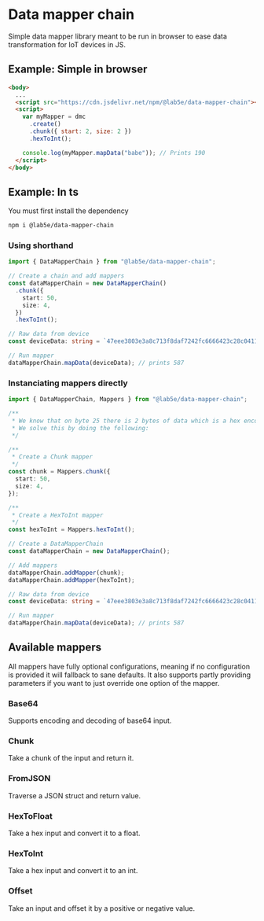 # Data mapper chain

Simple data mapper library meant to be run in browser to ease data transformation for IoT devices in JS.

## Example: Simple in browser

```html
<body>
  ...
  <script src="https://cdn.jsdelivr.net/npm/@lab5e/data-mapper-chain"></script>
  <script>
    var myMapper = dmc
      .create()
      .chunk({ start: 2, size: 2 })
      .hexToInt();

    console.log(myMapper.mapData("babe")); // Prints 190
  </script>
</body>
```

## Example: In ts

You must first install the dependency

```bash
npm i @lab5e/data-mapper-chain
```

### Using shorthand

```ts
import { DataMapperChain } from "@lab5e/data-mapper-chain";

// Create a chain and add mappers
const dataMapperChain = new DataMapperChain()
  .chunk({
    start: 50,
    size: 4,
  })
  .hexToInt();

// Raw data from device
const deviceData: string = `47eee3803e3a8c713f8daf7242fc6666423c28c04111d84000024b00a3030c261b010b91d3`;

// Run mapper
dataMapperChain.mapData(deviceData); // prints 587
```

### Instanciating mappers directly

```ts
import { DataMapperChain, Mappers } from "@lab5e/data-mapper-chain";

/**
 * We know that on byte 25 there is 2 bytes of data which is a hex encoded uint16
 * We solve this by doing the following:
 */

/**
 * Create a Chunk mapper
 */
const chunk = Mappers.chunk({
  start: 50,
  size: 4,
});

/**
 * Create a HexToInt mapper
 */
const hexToInt = Mappers.hexToInt();

// Create a DataMapperChain
const dataMapperChain = new DataMapperChain();

// Add mappers
dataMapperChain.addMapper(chunk);
dataMapperChain.addMapper(hexToInt);

// Raw data from device
const deviceData: string = `47eee3803e3a8c713f8daf7242fc6666423c28c04111d84000024b00a3030c261b010b91d3`;

// Run mapper
dataMapperChain.mapData(deviceData); // prints 587
```

## Available mappers

All mappers have fully optional configurations, meaning if no configuration is provided it will fallback to sane defaults. It also supports partly providing parameters if you want to just override one option of the mapper.

### Base64

Supports encoding and decoding of base64 input.

### Chunk

Take a chunk of the input and return it.

### FromJSON

Traverse a JSON struct and return value.

### HexToFloat

Take a hex input and convert it to a float.

### HexToInt

Take a hex input and convert it to an int.

### Offset

Take an input and offset it by a positive or negative value.
